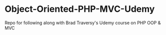 # Object-Oriented-PHP-MVC-Udemy
Repo for following along with Brad Traversy's Udemy course on PHP OOP &amp; MVC
